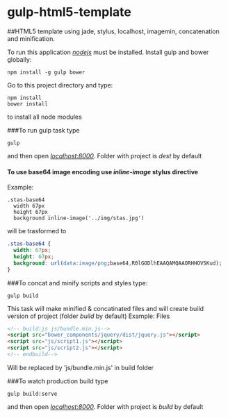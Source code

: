 gulp-html5-template
===================

##HTML5 template using jade, stylus, localhost, imagemin, concatenation and minification.

To run this application [*nodejs*](http://nodejs.org/) must be installed.
Install gulp and bower globally:
```
npm install -g gulp bower
```
Go to this project directory and type:
```
npm install
bower install
```
to install all node modules

###To run gulp task type
```
gulp
```
and then open [*localhost:8000*](http://localhost:8000). Folder with project is *dest* by default

#### To use base64 image encoding use *inline-image* stylus directive
Example:
```styl
.stas-base64
  width 67px
  height 67px
  background inline-image('../img/stas.jpg')
```
will be trasformed to
```css
.stas-base64 {
  width: 67px;
  height: 67px;
  background: url(data:image/png;base64,R0lGODlhEAAQAMQAAORHHOVSKud);
}
```

###To concat and minify scripts and styles type:
```
gulp build
```

This task will make minified & concatinated files and will create build version of project (folder *build* by default)
Example:
Files
```html
<!-- build:js js/bundle.min.js-->
<script src="bower_components/jquery/dist/jquery.js"></script>
<script src="js/script1.js"></script>
<script src="js/script2.js"></script>
<!-- endbuild-->
```
Will be replaced by 'js/bundle.min.js' in build folder

###To watch production build type
```
gulp build:serve
```
and then open [*localhost:8000*](http://localhost:8000). Folder with project is *build* by default